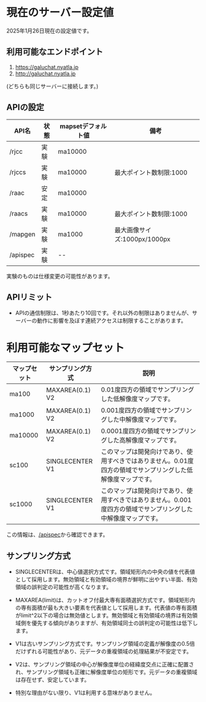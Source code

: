 # 現在のサーバー設定値

2025年1月26日現在の設定値です。
## 利用可能なエンドポイント

1. https://galuchat.nyatla.jp
2. http://galuchat.nyatla.jp

(どちらも同じサーバーに接続します。)

## APIの設定

|API名|状態|mapsetデフォルト値|備考|
|--|--|--|--|
|/rjcc|実験|ma10000||
|/rjccs|実験|ma10000|最大ポイント数制限:1000|
|/raac|安定|ma10000||
|/raacs|実験|ma10000|最大ポイント数制限:1000|
|/mapgen|実験|ma1000|最大画像サイズ:1000px/1000px|
|/apispec|実験|--||

実験のものは仕様変更の可能性があります。

## APIリミット
- APIの通信制限は、1秒あたり10回です。それ以外の制限はありませんが、サーバーの動作に影響を及ぼす連続アクセスは制限することがあります。

# 利用可能なマップセット

|マップセット|サンプリング方式|説明|
|--|--|--|
|ma100|MAXAREA(0.1) V2|0.01度四方の領域でサンプリングした低解像度マップです。|
|ma1000|MAXAREA(0.1) V2|0.001度四方の領域でサンプリングした中解像度マップです。|
|ma10000|MAXAREA(0.1) V2|0.0001度四方の領域でサンプリングした高解像度マップです。|
|sc100|SINGLECENTER V1|このマップは開発向けであり、使用すべきではありません。0.01度四方の領域でサンプリングした低解像度マップです。|
|sc1000|SINGLECENTER V1|このマップは開発向けであり、使用すべきではありません。0.001度四方の領域でサンプリングした中解像度マップです。|

この情報は、[/apispec](./apis/apispec.md)から確認できます。

## サンプリング方式
- SINGLECENTERは、中心値選択方式です。領域矩形内の中央の値を代表値として採用します。無効領域と有効領域の境界が鮮明に出やすい半面、有効領域の誤判定の可能性が高くなります。
- MAXAREA(limit)は、カットオフ付最大専有面積選択方式です。領域矩形内の専有面積が最も大きい要素を代表値として採用します。代表値の専有面積がlimit^2以下の場合は無効値とします。無効領域と有効領域の境界は有効領域側を優先する傾向がありますが、有効領域同士の誤判定の可能性は低下します。

- V1は古いサンプリング方式です。サンプリング領域の定義が解像度の0.5倍だけずれる可能性があり、元データの重複領域の処理結果が不安定です。

- V2は、サンプリング領域の中心が解像度単位の経緯度交点に正確に配置され、サンプリング領域も正確に解像度単位の矩形です。元データの重複領域は存在せず、安定しています。

- 特別な理由がない限り、V1は利用する意味がありません。









